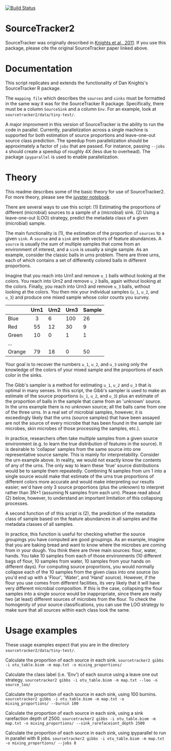 [![Build Status](https://travis-ci.com/biota/sourcetracker2.svg?token=cRee6r8tqQgg7M8jqmie)](https://travis-ci.com/biota/sourcetracker2)

# SourceTracker2

SourceTracker was originally described in [Knights et al., 2011](http://www.ncbi.nlm.nih.gov/pubmed/21765408).
If you use this package, please cite the original SourceTracker paper linked 
above.

# Documentation

This script replicates and extends the functionality of Dan Knights's
SourceTracker R package.

The ``mapping file`` which describes the ``sources`` and ``sinks`` must be
formatted in the same way it was for the SourceTracker R package. Specifically, 
there must be a column ``SourceSink`` and a column ``Env``. For an example, look
at ``sourcetracker2/data/tiny-test/``. 

A major improvment in this version of SourceTracker is the ability to run the
code in parallel. Currently, parallelization across a single machine is
supported for both estimation of source proportions and leave-one-out source
class prediction. The speedup from parallelization should be approximately a 
factor of ``jobs`` that are passed. For instance, passing ``--jobs 4`` should
create a speedup of roughly 4X (less due to overhead). The package 
``ipyparallel`` is used to enable parallelization.

# Theory

This readme describes some of the basic theory for use of SourceTracker2. For
more theory, please see the [juypter notebook](https://github.com/biota/SourceTracker_rc/blob/master/ipynb/Sourcetracking%20using%20a%20Gibbs%20Sampler.ipynb).

There are several ways to use this script:
 (1) Estimating the proportions of different (microbial) sources to a sample of
     a (microbial) sink.
 (2) Using a leave-one-out (LOO) strategy, predict the metadata class of a
     given (microbial) sample.

The main functionality is (1), the estimation of the proportion of `sources`
to a given `sink`. A `source` and a `sink` are both vectors of feature
abundances. A  `source` is usually the sum of multiple samples that come from
an environment of interest, and a `sink` is usually a single sample. As an
example, consider the classic balls in urns problem. There are three urns, each
of which contains a set of differently colored balls in different proportions.

Imagine that you reach into Urn1 and remove ``u_1`` balls without looking at the
colors. You reach into Urn2 and remove ``u_2`` balls, again without looking at
the colors. Finally, you reach into Urn3 and remove ``u_3`` balls, without
looking at the colors. You then mix your individual samples (``u_1``, ``u_2``,
and ``u_3``) and produce one mixed sample whose color counts you survey.

|        | Urn1 | Urn2 | Urn3 | Sample |
|--------|:----:|------|------|--------|
| Blue   |   3  | 6    | 100  | 26     |
| Red    |  55  | 12   | 30   | 9      |
| Green  |  10  | 0    | 1    | 1      |
| ...    |      |      |      |        |
| Orange | 79   | 18   | 0    | 50     |


Your goal is to recover the numbers ``u_1``, ``u_2``, and ``u_3`` using only the
knowledge of the colors of your mixed sample and the proportions of each color
in the sinks.

The Gibb's sampler is a method for estimating ``u_1``, ``u_2`` and ``u_3`` that
is optimal in many senses. In this script, the Gibb's sampler is used to make an
estimate of the source proportions (``u_1``, ``u_2``, and ``u_3``) plus an
estimate of the proportion of balls in the sample that came from an 'unknown'
source. In the urns example there is no unknown source; all the balls came from
one of the three urns. In a real set of microbial samples, however, it is
exceedingly likely that the urns (source samples) that have been assayed are not
the source of every microbe that has been found in the sample (air microbes,
skin microbes of those processing the samples, etc.).

In practice, researchers often take multiple samples from a given source
environment (e.g. to learn the true distribution of features in the source). It
is desirable to 'collapse' samples from the same source into one representative
source sample. This is mainly for interpretability. Consider the urn example
above. In reality, we would not exactly know the contents of any of the urns.
The only way to learn these 'true' source distributions would be to sample them
repeatedly. Combining N samples from urn 1 into a single source would make that
estimate of the urns true proportions of different colors more accurate and
would make interpreting our results easier; we'd have only 3 source proportions
(plus the unknown) to interpret rather than 3N+1 (assuming N samples from each
urn). Please read about (2) below, however, to understand an important
limitation of this collapsing processes.

A second function of of this script is (2), the prediction of the metadata class
of sample based on the feature abundances in all samples and the metadata
classes of all samples.

In practice, this function is useful for checking whether the source groupings
you have computed are good groupings. As an example, imagine that you are baking
bread and want to know where the microbes are coming from in your dough. 
You think there are three main sources: flour, water, hands. You take 10 samples
from each of those environments (10 different bags of flour, 10 samples from
water, 10 samples from your hands on different days). For computing source
proportions, you would normally collapse each of the 10 samples from the given 
class into one source (so you'd end up with a 'Flour', 'Water', and 'Hand'
source). However, if the flour you use comes from different facilities, its very
likely that it will have very different microbial composition. If this is the
case, collapsing the flour samples into a single source would be inappropriate,
since there are really two (at least) different sources of microbes from the
flour. To check the homogenity of your source classifications, you can use the
LOO strategy to make sure that all sources within each class look the same.

# Usage examples

These usage examples expect that you are in the directory
``sourcetracker2/data/tiny-test/``.

Calculate the proportion of each source in each sink.
``sourcetracker2 gibbs -i otu_table.biom -m map.txt -o mixing_proportions/``

Calculate the class label (i.e. 'Env') of each source using a leave one out
strategy.
``sourcetracker2 gibbs -i otu_table.biom -m map.txt --loo -o source_loo/``

Calculate the proportion of each source in each sink, using 100 burnins.
``sourcetracker2 gibbs -i otu_table.biom -m map.txt -o mixing_proportions/ --burnin 100``

Calculate the proportion of each source in each sink, using a sink 
rarefaction depth of 2500.
``sourcetracker2 gibbs -i otu_table.biom -m map.txt -o mixing_proportions/ --sink_rarefaceiont_depth 2500``

Calculate the proportion of each source in each sink, using ipyparallel to run
in parallel with 8 jobs.
``sourcetracker2 gibbs -i otu_table.biom -m map.txt -o mixing_proportions/ --jobs 8``
```



